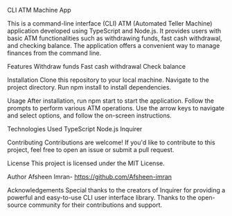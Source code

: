 CLI ATM Machine App

This is a command-line interface (CLI) ATM (Automated Teller Machine) application developed using TypeScript and Node.js. It provides users with basic ATM functionalities such as withdrawing funds, fast cash withdrawal, and checking balance. The application offers a convenient way to manage finances from the command line.

Features
Withdraw funds
Fast cash withdrawal
Check balance

Installation
Clone this repository to your local machine.
Navigate to the project directory.
Run npm install to install dependencies.

Usage
After installation, run npm start to start the application.
Follow the prompts to perform various ATM operations.
Use the arrow keys to navigate and select options, and follow the on-screen instructions.

Technologies Used
TypeScript
Node.js
Inquirer

Contributing
Contributions are welcome! If you'd like to contribute to this project, feel free to open an issue or submit a pull request.

License
This project is licensed under the MIT License.

Author
Afsheen Imran- https://github.com/Afsheen-imran

Acknowledgements
Special thanks to the creators of Inquirer for providing a powerful and easy-to-use CLI user interface library.
Thanks to the open-source community for their contributions and support.





